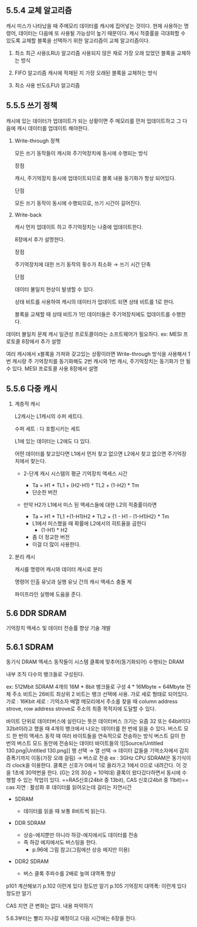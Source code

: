 ## 5.5.4 교체 알고리즘
캐시 미스가 나타났을 때 주메모리 데이터를 캐시에 집어넣는 것이다.
현재 사용하는 명령어, 데이터는 다음에 또 사용될 가능성이 높기 때문이다.
캐시 적중률을 극대화할 수 있도록 교체할 블록을 선택하기 위한 알고리즘이 교체 알고리즘이다.
  
1. 최소 최근 사용(LRU) 알고리즘
사용되지 않은 채로 가장 오래 있었던 블록을 교체하는 방식
  
1. FIFO 알고리즘
캐시에 적재된 지 가장 오래된 블록을 교체하는 방식
  
1. 최소 사용 빈도(LFU) 알고리즘
  
  
## 5.5.5 쓰기 정책
캐시에 있는 데이터가 업데이트가 되는 상황이면 주 메모리를 먼저 업데이트하고 그 다음에 캐시 데이터를 업데이트 해야한다.
1. Write-through 정책
    
    모든 쓰기 동작들이 캐시와 주기억장치에 동시에 수행되는 방식
    
    장점
    
    캐시, 주기억장치 동시에 업데이트되므로 블록 내용 동기화가 항상 되어있다.
    
    단점
    
    모든 쓰기 동작이 동시에 수행되므로, 쓰기 시간이 길어진다.
    
      
    
2. Write-back
    
    캐시 먼저 업데이트 하고 주기억장치는 나중에 업데이트한다.
    
    8장에서 추가 설명한다.
    
    장점
    
    주기억장치에 대한 쓰기 동작의 횟수가 최소화 → 쓰기 시간 단축
    
    단점
    
    데이터 불일치 현상이 발생할 수 있다.
    
      
    
    상태 비트를 사용하여 캐시의 데이터가 업데이트 되면 상태 비트를 1로 한다.
    
    블록을 교체할 때 상태 비트가 1인 데이터들은 주기억장치에도 업데이트를 수행한다.
    
      
    
데이터 불일치 문제
캐시 일관성 프로토콜이라는 소프트웨어가 필요하다.
ex: MESI 프로토콜
8장에서 추가 설명
  
여러 캐시에서 x블록을 가져와 갖고있는 상황이라면 Write-through 방식을 사용해서 1번 캐시랑 주 기억장치를 동기화해도 2번 캐시와 1번 캐시, 주기억장치는 동기화가 안 될 수 있다.
MESI 프로토콜 사용
8장에서 설명
  
## 5.5.6 다중 캐시
  
1. 계층적 캐시
    
    L2캐시는 L1캐시의 수퍼 세트다.
    
    수퍼 세트 : 다 포함시키는 세트
    
    L1에 있는 데이터는 L2에도 다 있다.
    
      
    
    어떤 데이터를 찾고있다면 L1에서 먼저 찾고 없으면 L2에서 찾고 없으면 주기억장치에서 찾는다.
    
      
    
    - 2-단계 캐시 시스템의 평균 기억장치 액세스 시간
        
        - Ta = H1 * TL1 + (H2-H1) * TL2 + (1-H2) * Tm
        - 단순한 버전
        
          
        
    - 만약 H2가 L1에서 미스 된 액세스들에 대한 L2의 적중률이라면
        - Ta = H1 * TL1 +(1-H1)H2 * TL2 + {1 - H1 - (1-H1)H2} * Tm
        - L1에서 미스했을 때 확률에 L2에서의 히트율을 곱한다
            - (1-H1) * H2
        - 좀 더 정교한 버전
        - 이걸 더 많이 사용한다.
    
      
    
2. 분리 캐시
    
    캐시를 명령어 캐시와 데이터 캐시로 분리
    
    명령어 인출 유닛과 실행 유닛 간의 캐시 액세스 충돌 제
    
    파이프라인 실행에 도움을 준다.
    
      
    
      
    
## 5.6 DDR SDRAM
기억장치 액세스 및 데이터 전송률 향상 기술 개발
  
## 5.6.1 SDRAM
동기식 DRAM
엑세스 동작들이 시스템 클록에 맞추어(동기화되어) 수행되는 DRAM
  
내부 조직
다수의 뱅크들로 구성된다.
  
ex: 512Mbit SDRAM
4개의 16M * 8bit 뱅크들로 구성
4 * 16Mbyte = 64Mbyte
전체 주소 비트는 26비트
최상위 2 비트는 뱅크 선택에 사용.
가로 세로 형태로 되어있다.
가로 : 16Kbit
세로 : 기억소자 배열
메모리에서 주소를 찾을 때 column address strove, row address strove로 주소의 최종 목적지에 도달할 수 있다.
  
바이트 단위로 데이터버스에 실린다는 뜻은
데이터버스 크기는 요즘 32 또는 64bit이다
32bit이라고 했을 때 4개의 뱅크에서 나오는 데이터를 한 번에 읽을 수 있다.
버스트 모드
한 번의 액세스 동작 때 여러 바이트들을 연속적으로 전송하는 방식
버스트 길이
한 번의 버스트 모드 동안에 전송되는 데이터 바이트들의
![[Source/Untitled 130.png|Untitled 130.png]]
행 선택 → 열 선택 → 데이터 값들을 기억소자에서 감지 증폭기까지 이동(가장 오래 걸림) → 버스로 전송
ex : 3GHz CPU
SDRAM은 동기식이라 clock을 이용한다.
클록은 신호가 0에서 1로 올라가고 1에서 0으로 내려간다.
이 것을 1초에 30억번을 한다. (G는 2의 30승 = 10억대)
클록이 왔다갔다하면서 동시에 수행할 수 있는 작업이 있다.
==RAS신호(24bit 중 13bit), CAS 신호(24bit 중 11bit)==
cas 지연 : 활성화 후 데이터를 읽어오는데 걸리는 지연시간
  
- SDRAM
    - 데이터를 읽을 때 보통 8비트씩 읽는다.
- DDR SDRAM
    - 상승-에지뿐만 아니라 하강-에지에서도 데이터를 전송
    - 즉 하강 에지에서도 버스팅을 한다.
        - p.96에 그림 참고(그림에선 상승 에지만 이용)
- DDR2 SDRAM
    
    - 버스 클록 주파수를 2배로 높여 대역폭 향상
    
      
    
p101 계산해보기
p.102 이런게 있다 정도만 알기
p.105 기억장치 대역폭: 이런게 있다 정도만 알기
  
CAS 지연
큰 변화는 없다.
내용 파악하기
  
5.6.3부터는 빨리 지나갈 예정이고
다음 시간에는 6장을 한다.